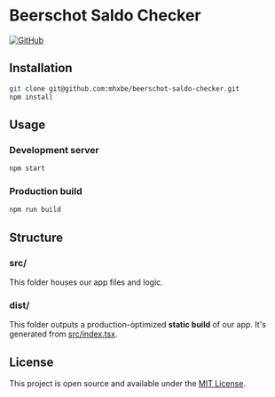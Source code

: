 # Beerschot Saldo Checker

[![GitHub](https://img.shields.io/github/license/mhxbe/beerschot-saldo-checker)](https://github.com/mhxbe/beerschot-saldo-checker/blob/master/LICENSE)

## Installation

```bash
git clone git@github.com:mhxbe/beerschot-saldo-checker.git
npm install
```

## Usage

### Development server

```bash
npm start
```

### Production build

```bash
npm run build
```

## Structure

### src/

This folder houses our app files and logic.

### dist/

This folder outputs a production-optimized **static build** of our app. It's generated from [src/index.tsx](src/index.tsx).

## License

This project is open source and available under the [MIT License](LICENSE).
